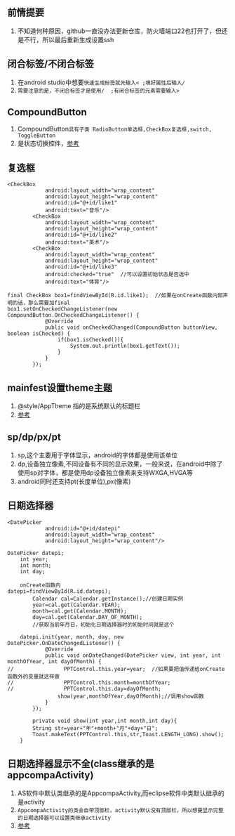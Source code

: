 ## 前情提要
1. 不知道何种原因，github一直没办法更新仓库，防火墙端口22也打开了，但还是不行，所以最后重新生成设置ssh

## 闭合标签/不闭合标签
1. 在android studio中想要`快速生成标签就先输入< ;填好属性后输入/`
2. `需要注意的是，不闭合标签才是使用/  ;有闭合标签的元素需要输入>`

## CompoundButton
1. CompoundButton`具有子类 RadioButton单选框,CheckBox复选框,switch, ToggleButton`
2. 是状态切换控件，[参考](https://www.cnblogs.com/android001/p/4311558.html)

## 复选框
```
<CheckBox
            android:layout_width="wrap_content"
            android:layout_height="wrap_content"
            android:id="@+id/like1"
            android:text="音乐"/>
        <CheckBox
            android:layout_width="wrap_content"
            android:layout_height="wrap_content"
            android:id="@+id/like2"
            android:text="美术"/>
        <CheckBox
            android:layout_width="wrap_content"
            android:layout_height="wrap_content"
            android:id="@+id/like3"
			android:checked="true"  //可以设置初始状态是否选中
            android:text="体育"/>

final CheckBox box1=findViewById(R.id.like1);  //如果在onCreate函数内部声明的话，那么需要加final			
box1.setOnCheckedChangeListener(new CompoundButton.OnCheckedChangeListener() {
            @Override
            public void onCheckedChanged(CompoundButton buttonView, boolean isChecked) {
                if(box1.isChecked()){
                    System.out.println(box1.getText());
                }
            }
        });
```

## mainfest设置theme主题
1. @style/AppTheme 指的是系统默认的标题栏
2. [参考](https://cloud.tencent.com/developer/article/1025731)

## sp/dp/px/pt
1. sp,这个主要用于字体显示，android的字体都是使用该单位
2. dp,设备独立像素,不同设备有不同的显示效果，一般来说，在android中除了使用sp对字体，都是使用dp设备独立像素来支持WXGA,HVGA等
3. android同时还支持pt(长度单位),px(像素)

## 日期选择器
```
<DatePicker
            android:id="@+id/datepi"
            android:layout_width="wrap_content"
            android:layout_height="wrap_content"/>
			
DatePicker datepi;
    int year;
    int month;
    int day;
	
	onCreate函数内
datepi=findViewById(R.id.datepi);
        Calendar cal=Calendar.getInstance();//创建日期实例
        year=cal.get(Calendar.YEAR);
        month=cal.get(Calendar.MONTH);
        day=cal.get(Calendar.DAY_OF_MONTH);
		//获取当前年月日，初始化日期选择器时的初始时间就是这个
	
	datepi.init(year, month, day, new DatePicker.OnDateChangedListener() {
            @Override
            public void onDateChanged(DatePicker view, int year, int monthOfYear, int dayOfMonth) {
//                PPTControl.this.year=year;  //如果要把值传递给onCreate函数外的变量就这样做
//                PPTControl.this.month=monthOfYear;
//                PPTControl.this.day=dayOfMonth;
                show(year,monthOfYear,dayOfMonth);//调用show函数
            }
        });
		
		private void show(int year,int month,int day){
        String str=year+"年"+month+"月"+day+"日";
        Toast.makeText(PPTControl.this,str,Toast.LENGTH_LONG).show();
    }
```

## 日期选择器显示不全(class继承的是appcompaActivity)
1. AS软件中默认类继承的是AppcompaActivity,而eclipse软件中类默认继承的是activity
2. `AppcompaActivity的类会自带顶部栏，activity默认没有顶部栏，所以想要显示完整的日期选择器可以设置类继承activity`
3. [参考](https://blog.csdn.net/today_work/article/details/79300181)
